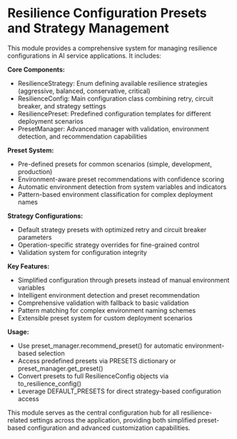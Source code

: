# Resilience Configuration Presets and Strategy Management

This module provides a comprehensive system for managing resilience configurations
in AI service applications. It includes:

**Core Components:**
- ResilienceStrategy: Enum defining available resilience strategies (aggressive, balanced, conservative, critical)
- ResilienceConfig: Main configuration class combining retry, circuit breaker, and strategy settings
- ResiliencePreset: Predefined configuration templates for different deployment scenarios
- PresetManager: Advanced manager with validation, environment detection, and recommendation capabilities

**Preset System:**
- Pre-defined presets for common scenarios (simple, development, production)
- Environment-aware preset recommendations with confidence scoring
- Automatic environment detection from system variables and indicators
- Pattern-based environment classification for complex deployment names

**Strategy Configurations:**
- Default strategy presets with optimized retry and circuit breaker parameters
- Operation-specific strategy overrides for fine-grained control
- Validation system for configuration integrity

**Key Features:**
- Simplified configuration through presets instead of manual environment variables
- Intelligent environment detection and preset recommendation
- Comprehensive validation with fallback to basic validation
- Pattern matching for complex environment naming schemes
- Extensible preset system for custom deployment scenarios

**Usage:**
- Use preset_manager.recommend_preset() for automatic environment-based selection
- Access predefined presets via PRESETS dictionary or preset_manager.get_preset()
- Convert presets to full ResilienceConfig objects via to_resilience_config()
- Leverage DEFAULT_PRESETS for direct strategy-based configuration access

This module serves as the central configuration hub for all resilience-related
settings across the application, providing both simplified preset-based configuration
and advanced customization capabilities.
